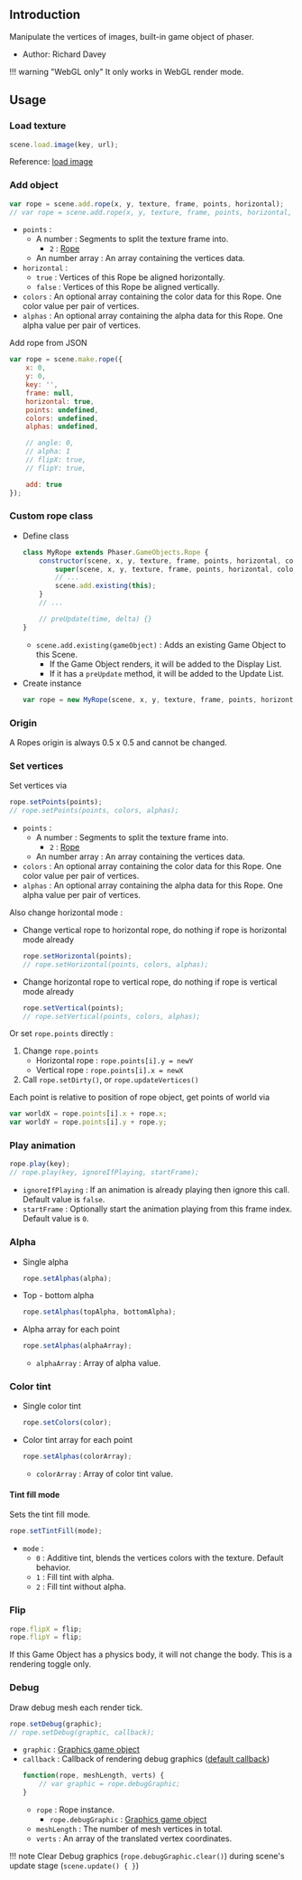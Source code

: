 ## Introduction

Manipulate the vertices of images, built-in game object of phaser.

- Author: Richard Davey

!!! warning "WebGL only"
    It only works in WebGL render mode.

## Usage

### Load texture

```javascript
scene.load.image(key, url);
```

Reference: [load image](loader.md#image)

### Add object

```javascript
var rope = scene.add.rope(x, y, texture, frame, points, horizontal);
// var rope = scene.add.rope(x, y, texture, frame, points, horizontal, colors, alphas);
```

- `points` : 
    - A number : Segments to split the texture frame into.
       - `2` : [Rope](quad.md)
    - An number array : An array containing the vertices data.
- `horizontal` : 
    - `true` : Vertices of this Rope be aligned horizontally.
    - `false` : Vertices of this Rope be aligned vertically.
- `colors` : An optional array containing the color data for this Rope. One color value per pair of vertices.
- `alphas` : An optional array containing the alpha data for this Rope. One alpha value per pair of vertices.

Add rope from JSON

```javascript
var rope = scene.make.rope({
    x: 0,
    y: 0,
    key: '',
    frame: null,
    horizontal: true,
    points: undefined,
    colors: undefined,
    alphas: undefined,

    // angle: 0,
    // alpha: 1
    // flipX: true,
    // flipY: true,

    add: true
});
```

### Custom rope class

- Define class
    ```javascript
    class MyRope extends Phaser.GameObjects.Rope {
        constructor(scene, x, y, texture, frame, points, horizontal, colors, alphas) {
            super(scene, x, y, texture, frame, points, horizontal, colors, alphas);
            // ...
            scene.add.existing(this);
        }
        // ...

        // preUpdate(time, delta) {}
    }
    ```
    - `scene.add.existing(gameObject)` : Adds an existing Game Object to this Scene.
        - If the Game Object renders, it will be added to the Display List.
        - If it has a `preUpdate` method, it will be added to the Update List.
- Create instance
    ```javascript
    var rope = new MyRope(scene, x, y, texture, frame, points, horizontal);
    ```

### Origin

A Ropes origin is always 0.5 x 0.5 and cannot be changed.

### Set vertices

Set vertices via 

```javascript
rope.setPoints(points);
// rope.setPoints(points, colors, alphas);
```

- `points` : 
    - A number : Segments to split the texture frame into.
       - `2` : [Rope](quad.md)
    - An number array : An array containing the vertices data.
- `colors` : An optional array containing the color data for this Rope. One color value per pair of vertices.
- `alphas` : An optional array containing the alpha data for this Rope. One alpha value per pair of vertices.


Also change horizontal mode : 

- Change vertical rope to horizontal rope, do nothing if rope is horizontal mode already
    ```javascript
    rope.setHorizontal(points);
    // rope.setHorizontal(points, colors, alphas);
    ```
- Change horizontal rope to vertical rope, do nothing if rope is vertical mode already
    ```javascript
    rope.setVertical(points);
    // rope.setVertical(points, colors, alphas);
    ```

Or set `rope.points` directly :

1. Change `rope.points`
    - Horizontal rope : `rope.points[i].y = newY`
    - Vertical rope :  `rope.points[i].x = newX`
1. Call `rope.setDirty()`, or `rope.updateVertices()`

Each point is relative to position of rope object, get points of world via

```javascript
var worldX = rope.points[i].x + rope.x;
var worldY = rope.points[i].y + rope.y;
```

### Play animation

```javascript
rope.play(key);
// rope.play(key, ignoreIfPlaying, startFrame);
```

- `ignoreIfPlaying` : If an animation is already playing then ignore this call. Default value is `false`.
- `startFrame` : Optionally start the animation playing from this frame index. Default value is `0`.

### Alpha

- Single alpha
    ```javascript
    rope.setAlphas(alpha);
    ```
- Top - bottom alpha
    ```javascript
    rope.setAlphas(topAlpha, bottomAlpha);
    ```
- Alpha array for each point
    ```javascript
    rope.setAlphas(alphaArray);
    ```
    - `alphaArray` : Array of alpha value.

### Color tint

- Single color tint
    ```javascript
    rope.setColors(color);
    ```
- Color tint array for each point
    ```javascript
    rope.setAlphas(colorArray);
    ```
    - `colorArray` : Array of color tint value.

#### Tint fill mode

Sets the tint fill mode.

```javascript
rope.setTintFill(mode);
```

- `mode` : 
    - `0` : Additive tint, blends the vertices colors with the texture. Default behavior.
    - `1` : Fill tint with alpha.
    - `2` : Fill tint without alpha.

### Flip

```javascript
rope.flipX = flip;
rope.flipY = flip;
```

If this Game Object has a physics body, it will not change the body. This is a rendering toggle only.

### Debug

Draw debug mesh each render tick.

```javascript
rope.setDebug(graphic);
// rope.setDebug(graphic, callback);
```

- `graphic` : [Graphics game object](graphics.md)
- `callback` : Callback of rendering debug graphics ([default callback](https://github.com/photonstorm/phaser/blob/master/src/gameobjects/rope/Rope.js#L996-L1024))
    ```javascript
    function(rope, meshLength, verts) {
        // var graphic = rope.debugGraphic;
    }
    ```
    - `rope` : Rope instance.
        - `rope.debugGraphic` : [Graphics game object](graphics.md)
    - `meshLength` : The number of mesh vertices in total.
    - `verts` : An array of the translated vertex coordinates.

!!! note
    Clear Debug graphics (`rope.debugGraphic.clear()`) during scene's update stage (`scene.update() { }`)